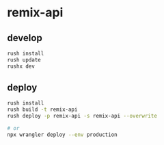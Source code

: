 # remix-api

## develop

```bash
rush install
rush update
rushx dev
```

## deploy

```bash
rush install
rush build -t remix-api
rush deploy -p remix-api -s remix-api --overwrite

# or
npx wrangler deploy --env production
```
